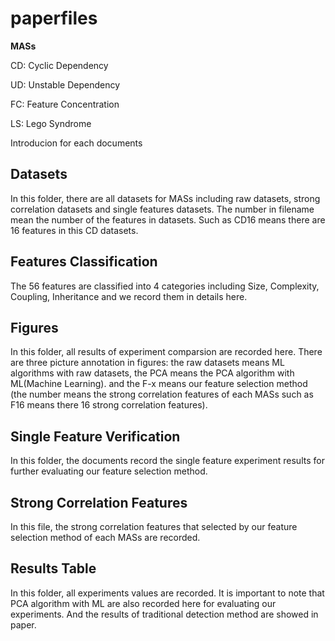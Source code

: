 # paperfiles

**MASs**

CD: Cyclic Dependency

UD: Unstable Dependency

FC: Feature Concentration

LS: Lego Syndrome 

Introducion for each documents
## Datasets
In this folder, there are all datasets for MASs including raw datasets, strong correlation datasets and single features datasets. 
The number in filename mean the number of the features in datasets. Such as CD16 means there are 16 features in this CD datasets.

## Features Classification
The 56 features are classified into 4 categories including Size, Complexity, Coupling, Inheritance and we record them in details here.

## Figures
In this folder, all results of experiment comparsion are recorded here. There are three picture annotation in figures: the raw datasets means ML algorithms with raw datasets, 
the PCA means the PCA algorithm with ML(Machine Learning). 
and the F-x means our feature selection method (the number means the strong correlation features of each MASs such as F16 means there 16 strong correlation features).

## Single Feature Verification 
In this folder, the documents record the single feature experiment results for further evaluating our feature selection method.

## Strong Correlation Features 
In this file, the strong correlation features that selected by our feature selection method of each MASs are recorded.

## Results Table
In this folder, all experiments values are recorded. It is important to note that PCA algorithm with ML are also recorded here for evaluating our experiments. 
And the results of traditional detection method are showed in paper.
